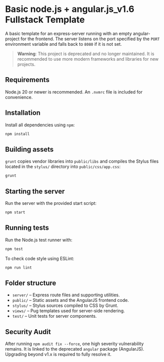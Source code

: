 # Basic node.js + angular.js_v1.6 Fullstack Template
A basic template for an express-server running with an empty angular-project for the frontend.
The server listens on the port specified by the `PORT` environment variable and falls back to `8080` if it is not set.

> **Warning**: This project is deprecated and no longer maintained. It is recommended to use more modern frameworks and libraries for new projects.

## Requirements
Node.js 20 or newer is recommended. An `.nvmrc` file is included for convenience.

## Installation
Install all dependencies using `npm`:

```bash
npm install
```

## Building assets
`grunt` copies vendor libraries into `public/libs` and compiles the Stylus files located in the `stylus/` directory into `public/css/app.css`:
```bash
grunt
```

## Starting the server
Run the server with the provided start script:
```bash
npm start
```

## Running tests
Run the Node.js test runner with:
```bash
npm test
```

To check code style using ESLint:
```bash
npm run lint
```

## Folder structure
- `server/` – Express route files and supporting utilities.
- `public/` – Static assets and the AngularJS frontend code.
- `stylus/` – Stylus sources compiled to CSS by Grunt.
- `views/` – Pug templates used for server-side rendering.
- `test/` – Unit tests for server components.

## Security Audit
After running `npm audit fix --force`, one high severity vulnerability remains. It is linked to the deprecated `angular` package (AngularJS). Upgrading beyond v1.x is required to fully resolve it.
